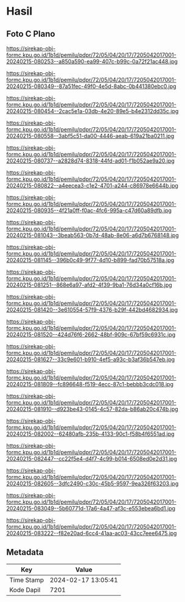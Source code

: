 # Hasil

## Foto C Plano

https://sirekap-obj-formc.kpu.go.id/1b1d/pemilu/pdpr/72/05/04/20/17/7205042017001-20240215-080253--a850a590-ea99-407c-b99c-0a72f21ac448.jpg

https://sirekap-obj-formc.kpu.go.id/1b1d/pemilu/pdpr/72/05/04/20/17/7205042017001-20240215-080349--87a51fec-49f0-4e5d-8abc-0b441380ebc0.jpg

https://sirekap-obj-formc.kpu.go.id/1b1d/pemilu/pdpr/72/05/04/20/17/7205042017001-20240215-080454--2cac5e1a-03db-4e20-89e5-b4e2312dd35c.jpg

https://sirekap-obj-formc.kpu.go.id/1b1d/pemilu/pdpr/72/05/04/20/17/7205042017001-20240215-080558--3abf5c51-da00-4446-aeab-619a21ba0211.jpg

https://sirekap-obj-formc.kpu.go.id/1b1d/pemilu/pdpr/72/05/04/20/17/7205042017001-20240215-080737--a2828d74-8318-44fd-ad01-f1b052ae9a20.jpg

https://sirekap-obj-formc.kpu.go.id/1b1d/pemilu/pdpr/72/05/04/20/17/7205042017001-20240215-080822--a4eecea3-c1e2-4701-a244-c86978e6644b.jpg

https://sirekap-obj-formc.kpu.go.id/1b1d/pemilu/pdpr/72/05/04/20/17/7205042017001-20240215-080935--4f21a0ff-f0ac-4fc6-995a-c47d60a89dfb.jpg

https://sirekap-obj-formc.kpu.go.id/1b1d/pemilu/pdpr/72/05/04/20/17/7205042017001-20240215-081043--3beab563-0b7d-48ab-8e06-a6d7b6768148.jpg

https://sirekap-obj-formc.kpu.go.id/1b1d/pemilu/pdpr/72/05/04/20/17/7205042017001-20240215-081145--396b0c49-9f77-4d10-b899-fad70b57518a.jpg

https://sirekap-obj-formc.kpu.go.id/1b1d/pemilu/pdpr/72/05/04/20/17/7205042017001-20240215-081251--868e6a97-afd2-4f39-9ba1-76d34a0cf16b.jpg

https://sirekap-obj-formc.kpu.go.id/1b1d/pemilu/pdpr/72/05/04/20/17/7205042017001-20240215-081420--3e610554-57f9-4376-b29f-442bd4682934.jpg

https://sirekap-obj-formc.kpu.go.id/1b1d/pemilu/pdpr/72/05/04/20/17/7205042017001-20240215-081520--424d76f6-2662-48bf-909c-67bf59c6931c.jpg

https://sirekap-obj-formc.kpu.go.id/1b1d/pemilu/pdpr/72/05/04/20/17/7205042017001-20240215-081627--33c9e601-b910-4ef5-a93c-b3af36b547eb.jpg

https://sirekap-obj-formc.kpu.go.id/1b1d/pemilu/pdpr/72/05/04/20/17/7205042017001-20240215-081809--fc896648-f519-4ecc-87c1-bebbb3cdc018.jpg

https://sirekap-obj-formc.kpu.go.id/1b1d/pemilu/pdpr/72/05/04/20/17/7205042017001-20240215-081910--d923be43-0145-4c57-82da-b86ab20c474b.jpg

https://sirekap-obj-formc.kpu.go.id/1b1d/pemilu/pdpr/72/05/04/20/17/7205042017001-20240215-082002--62480afb-235b-4133-90c1-f58b4f6551ad.jpg

https://sirekap-obj-formc.kpu.go.id/1b1d/pemilu/pdpr/72/05/04/20/17/7205042017001-20240215-082447--cc22f5e4-d4f7-4c99-b014-6508ed0e2d31.jpg

https://sirekap-obj-formc.kpu.go.id/1b1d/pemilu/pdpr/72/05/04/20/17/7205042017001-20240215-082605--3dfc2490-c30c-45b5-9597-9ea326f63203.jpg

https://sirekap-obj-formc.kpu.go.id/1b1d/pemilu/pdpr/72/05/04/20/17/7205042017001-20240215-083049--5b60771d-17a6-4a47-af3c-e553ebea6bd1.jpg

https://sirekap-obj-formc.kpu.go.id/1b1d/pemilu/pdpr/72/05/04/20/17/7205042017001-20240215-083222--f82e20ad-6cc4-41aa-ac03-43cc7eee6475.jpg


## Metadata

| Key        | Value               |
| ---------- | ------------------- |
| Time Stamp | 2024-02-17 13:05:41 |
| Kode Dapil | 7201                |



